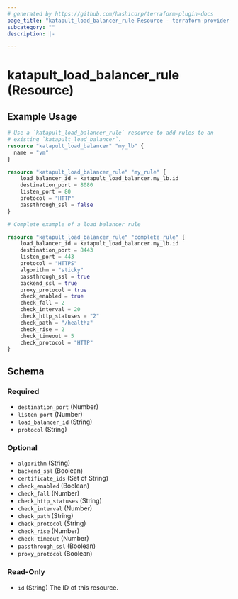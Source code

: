 ```yaml
---
# generated by https://github.com/hashicorp/terraform-plugin-docs
page_title: "katapult_load_balancer_rule Resource - terraform-provider-katapult"
subcategory: ""
description: |-
  
---
```


# katapult_load_balancer_rule (Resource)



## Example Usage

```terraform
# Use a `katapult_load_balancer_rule` resource to add rules to an
# existing `katapult_load_balancer`.
resource "katapult_load_balancer" "my_lb" {
  name = "vm"
}

resource "katapult_load_balancer_rule" "my_rule" {
	load_balancer_id = katapult_load_balancer.my_lb.id
	destination_port = 8080
	listen_port = 80
	protocol = "HTTP"
	passthrough_ssl = false
}

# Complete example of a load balancer rule 

resource "katapult_load_balancer_rule" "complete_rule" {
	load_balancer_id = katapult_load_balancer.my_lb.id
	destination_port = 8443
	listen_port = 443
	protocol = "HTTPS"
	algorithm = "sticky"
	passthrough_ssl = true
	backend_ssl = true
	proxy_protocol = true
	check_enabled = true
	check_fall = 2
	check_interval = 20
	check_http_statuses = "2"
	check_path = "/healthz"
	check_rise = 2
	check_timeout = 5
	check_protocol = "HTTP"
}
```

<!-- schema generated by tfplugindocs -->
## Schema

### Required

- `destination_port` (Number)
- `listen_port` (Number)
- `load_balancer_id` (String)
- `protocol` (String)

### Optional

- `algorithm` (String)
- `backend_ssl` (Boolean)
- `certificate_ids` (Set of String)
- `check_enabled` (Boolean)
- `check_fall` (Number)
- `check_http_statuses` (String)
- `check_interval` (Number)
- `check_path` (String)
- `check_protocol` (String)
- `check_rise` (Number)
- `check_timeout` (Number)
- `passthrough_ssl` (Boolean)
- `proxy_protocol` (Boolean)

### Read-Only

- `id` (String) The ID of this resource.


